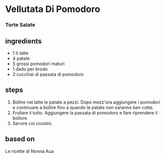 



# Vellutata Di Pomodoro
  
### Torte Salate
## ingredients
  
* 1 lt latte   
* 4 patate  
* 5 grossi pomodori maturi  
* 1 dado per brodo  
* 2 cucchiai di passata di pomodoro
## steps
  
1. Bollire nel latte le patate a pezzi. Dopo mezz'ora aggiungere i pomodori e continuare a bollire fino a quando le patate non saranno ben cotte.   
1. Frullare il tutto. Aggiungere la passata di pomodoro e fare riprendere il bollore.  
1. Servire coi crostini.
## based on
  
Le ricette di Nonna Aua